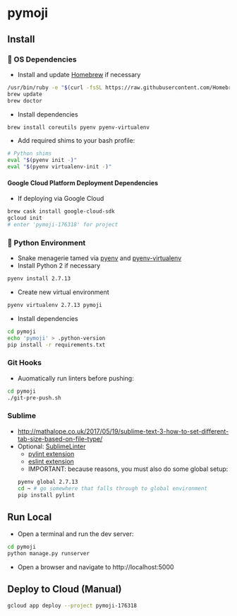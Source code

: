 # pymoji


## Install

### 🍺 OS Dependencies

- Install and update [Homebrew](https://brew.sh/) if necessary
```bash
/usr/bin/ruby -e "$(curl -fsSL https://raw.githubusercontent.com/Homebrew/install/master/install)"
brew update
brew doctor
```
- Install dependencies
```bash
brew install coreutils pyenv pyenv-virtualenv
```
- Add required shims to your bash profile:
```bash
# Python shims
eval "$(pyenv init -)"
eval "$(pyenv virtualenv-init -)"
```

#### Google Cloud Platform Deployment Dependencies
- If deploying via Google Cloud
```bash
brew cask install google-cloud-sdk
gcloud init
# enter 'pymoji-176318' for project
```

### 🐍 Python Environment

- Snake menagerie tamed via [pyenv](https://github.com/pyenv/) and [pyenv-virtualenv](https://github.com/pyenv/pyenv-virtualenv)
- Install Python 2 if necessary
```bash
pyenv install 2.7.13
```
- Create new virtual environment
```bash
pyenv virtualenv 2.7.13 pymoji
```
- Install dependencies
```bash
cd pymoji
echo 'pymoji' > .python-version
pip install -r requirements.txt
```

### Git Hooks

- Auomatically run linters before pushing:
```bash
cd pymoji
./git-pre-push.sh
```

### Sublime
- http://mathalope.co.uk/2017/05/19/sublime-text-3-how-to-set-different-tab-size-based-on-file-type/
- Optional: [SublimeLinter](http://sublimelinter.readthedocs.io/en/latest/)
  - [pylint extension](https://packagecontrol.io/packages/SublimeLinter-pylint)
  - [eslint extension](https://packagecontrol.io/packages/SublimeLinter-contrib-eslint)
  - IMPORTANT: because reasons, you must also do some global setup:
  ```bash
  pyenv global 2.7.13
  cd ~ # go somewhere that falls through to global environment
  pip install pylint
  ```


## Run Local

- Open a terminal and run the dev server:
```bash
cd pymoji
python manage.py runserver
```

- Open a browser and navigate to http://localhost:5000


## Deploy to Cloud (Manual)

```bash
gcloud app deploy --project pymoji-176318
```


